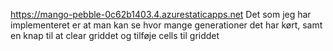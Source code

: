 https://mango-pebble-0c62b1403.4.azurestaticapps.net
Det som jeg har implementeret er at man kan se hvor mange generationer det har kørt, samt en knap til at clear griddet og tilføje cells til griddet
